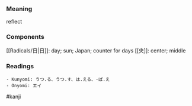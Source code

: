 ### Meaning

reflect

### Components

[[Radicals/日|日]]: day; sun; Japan; counter for days [[央]]: center; middle

### Readings

```
- Kunyomi: うつ.る、うつ.す、は.える、-ば.え
- Onyomi: エイ
```

#kanji